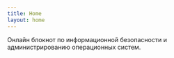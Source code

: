 ```yaml
---
title: Home
layout: home
---
```

Онлайн блокнот по информационной безопасности и администрированию операционных систем.
